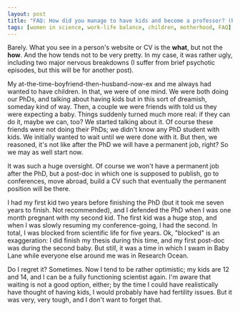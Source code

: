 ```yaml
---
layout: post
title: "FAQ: How did you manage to have kids and become a professor? (Part I)"
tags: [women in science, work-life balance, children, motherhood, FAQ]
---
```


Barely. What you see in a person's website or CV is the **what**, but not the **how**. And the how tends not to be very pretty. In my case, it was rather ugly, including two major nervous breakdowns (I suffer from brief psychotic episodes, but this will be for another post). 

My at-the-time-boyfriend-then-husband-now-ex and me always had wanted to have children. In that, we were of one mind. We were both doing our PhDs, and talking about having kids but in this sort of dreamish, someday kind of way. Then, a couple we were friends with told us they were expecting a baby. Things suddenly turned much more real: if they can do it, maybe we can, too? We started talking about it. Of course these friends were not doing their PhDs; we didn't know any PhD student with kids. We initially wanted to wait until we were done with it. But then, we reasoned, it's not like after the PhD we will have a permanent job, right? So we may as well start now. 

It was such a huge oversight. Of course we won't have a permanent job after the PhD, but a post-doc in which one is supposed to publish, go to conferences, move abroad, build a CV such that eventually the permanent position will be there. 

I had my first kid two years before finishing the PhD (but it took me seven years to finish. Not recommended), and I defended the PhD when I was one month pregnant with my second kid. The first kid was a huge stop, and when I was slowly resuming my conference-going, I had the second. In total, I was blocked from scientific life for five years. Ok, "blocked" is an exaggeration: I did finish my thesis during this time, and my first post-doc was during the second baby. But still, it was a time in which I swam in Baby Lane while everyone else around me was in Research Ocean. 

Do I regret it? Sometimes. Now I tend to be rather optimistic; my kids are 12 and 14, and I can be a fully functioning scientist again. I'm aware that waiting is not a good option, either; by the time I could have realistically have thought of having kids, I would probably have had fertility issues. But it was very, very tough, and I don't want to forget that. 

